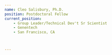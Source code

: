 ```yaml
---
name: Cleo Salisbury, Ph.D.
position: Postdoctoral Fellow
current_position:
    - Group Leader/Technical Dev't Sr Scientist
    - Genentech
    - San Francisco, CA



---
```

